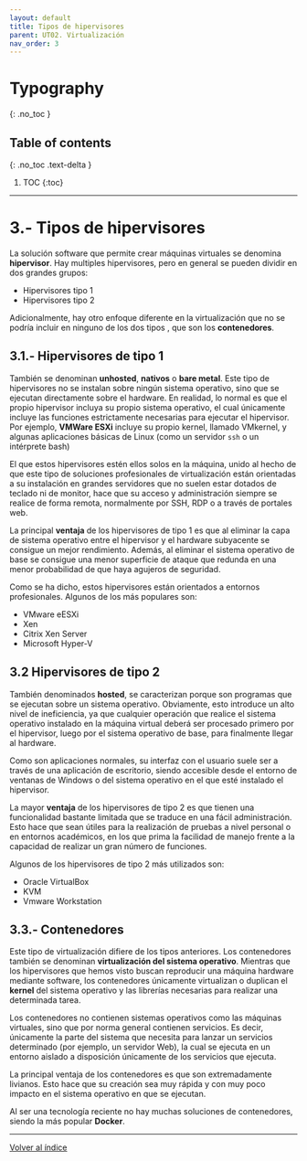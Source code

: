```yaml
---
layout: default
title: Tipos de hipervisores
parent: UT02. Virtualización
nav_order: 3
---
```


# Typography
{: .no_toc }

## Table of contents
{: .no_toc .text-delta }

1. TOC
{:toc}

---

# 3.- Tipos de hipervisores

La solución software que permite crear máquinas virtuales se denomina **hipervisor**. Hay multiples hipervisores, pero en general se pueden dividir en dos grandes grupos:

- Hipervisores tipo 1
- Hipervisores tipo 2

Adicionalmente, hay otro enfoque diferente en la virtualización que no se podría incluir en ninguno de los dos tipos , que son los **contenedores**.


## 3.1.- Hipervisores de tipo 1

También se denominan **unhosted**, **nativos** o **bare metal**. Este tipo de hipervisores no se instalan sobre ningún sistema operativo, sino que se ejecutan directamente sobre el hardware. En realidad, lo normal es que el propio hipervisor incluya su propio sistema operativo, el cual únicamente incluye las funciones estrictamente necesarias para ejecutar el hipervisor. Por ejemplo, **VMWare ESXi** incluye su propio kernel, llamado VMkernel, y algunas aplicaciones básicas de Linux (como un servidor `ssh` o un intérprete bash)

El que estos hipervisores estén ellos solos en la máquina, unido al hecho de que este tipo de soluciones profesionales de virtualización están orientadas a su instalación en grandes servidores que no suelen estar dotados de teclado ni de monitor, hace que su acceso y administración siempre se realice de forma remota, normalmente por SSH, RDP o a través de portales web.

La principal **ventaja** de los hipervisores de tipo 1 es que al eliminar la capa de sistema operativo entre el hipervisor y el hardware subyacente se consigue un mejor rendimiento. Además, al eliminar el sistema operativo de base se consigue una menor superficie de ataque que redunda en una menor probabilidad de que haya agujeros de seguridad.

Como se ha dicho, estos hipervisores están orientados a entornos profesionales. Algunos de los más populares son:
- VMware eESXi
- Xen
- Citrix Xen Server
- Microsoft Hyper-V

## 3.2 Hipervisores de tipo 2

También denominados **hosted**, se caracterizan porque son programas que se ejecutan sobre un sistema operativo. Obviamente, esto introduce un alto nivel de ineficiencia, ya que cualquier operación que realice el sistema operativo instalado en la máquina virtual deberá ser procesado primero por el hipervisor, luego por el sistema operativo de base, para finalmente llegar al hardware.

Como son aplicaciones normales, su interfaz con el usuario suele ser a través de una aplicación de escritorio, siendo accesible desde el entorno de ventanas de Windows o del sistema operativo en el que esté instalado el hipervisor.

La mayor **ventaja** de los hipervisores de tipo 2 es que tienen una funcionalidad bastante limitada que se traduce en una fácil administración. Esto hace que sean útiles para la realización de pruebas a nivel personal o en entornos académicos, en los que prima la facilidad de manejo frente a la capacidad de realizar un gran número de funciones.

Algunos de los hipervisores de tipo 2 más utilizados son:

- Oracle VirtualBox
- KVM
- Vmware Workstation


## 3.3.- Contenedores

Este tipo de virtualización difiere de los tipos anteriores. Los contenedores también se denominan **virtualización del sistema operativo**. Mientras que los hipervisores que hemos visto buscan reproducir una máquina hardware mediante software, los contenedores únicamente virtualizan o duplican el **kernel** del sistema operativo y las librerías necesarias para realizar una determinada tarea.

Los contenedores no contienen sistemas operativos como las máquinas virtuales, sino que por norma general contienen servicios. Es decir, únicamente la parte del sistema que necesita para lanzar un servicios determinado (por ejemplo, un servidor Web), la cual se ejecuta en un entorno aislado a disposición únicamente de los servicios que ejecuta.

La principal ventaja de los contenedores es que son extremadamente livianos. Esto hace que su creación sea muy rápida y con muy poco impacto en el sistema operativo en que se ejecutan.

Al ser una tecnología reciente no hay muchas soluciones de contenedores, siendo la más popular **Docker**.



*** 

[Volver al índice](index_UT02.md)

